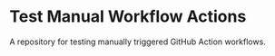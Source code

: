 
# Test Manual Workflow Actions

A repository for testing manually triggered GitHub Action workflows.

